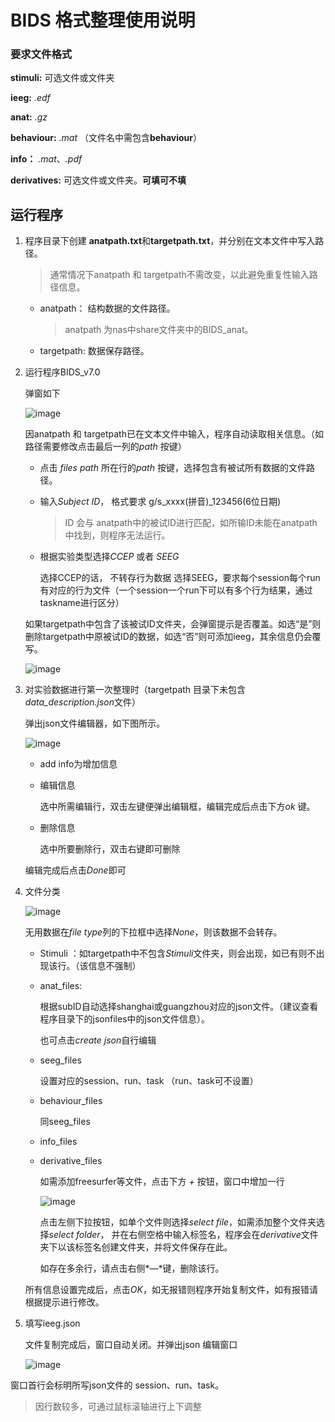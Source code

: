 # BIDS 格式整理使用说明

### 要求文件格式

**stimuli:**	可选文件或文件夹 

**ieeg:**	*.edf*

**anat:**	 *.gz*

**behaviour:**	 *.mat* （文件名中需包含**behaviour**）

**info：**	 *.mat*、*.pdf*

**derivatives:** 	可选文件或文件夹。**可填可不填**



## 运行程序

1. 程序目录下创建 **anatpath.txt**和**targetpath.txt**，并分别在文本文件中写入路径。

   > 通常情况下anatpath 和 targetpath不需改变，以此避免重复性输入路径信息。

   - anatpath： 结构数据的文件路径。

     > anatpath 为nas中share文件夹中的BIDS_anat。

   - targetpath: 数据保存路径。

2. 运行程序BIDS_v7.0

   弹窗如下

   ![image](https://user-images.githubusercontent.com/22385389/62091368-113af280-b2a3-11e9-815d-c37bba2df2f6.png)

   因anatpath 和 targetpath已在文本文件中输入，程序自动读取相关信息。（如路径需要修改点击最后一列的*path* 按键）

   - 点击 *files path* 所在行的*path* 按键，选择包含有被试所有数据的文件路径。

   - 输入*Subject ID*， 格式要求 g/s_xxxx(拼音)_123456(6位日期)

     > ID 会与 anatpath中的被试ID进行匹配，如所输ID未能在anatpath中找到，则程序无法运行。
   - 根据实验类型选择*CCEP* 或者 *SEEG*  
   
      选择CCEP的话， 不转存行为数据
      选择SEEG，要求每个session每个run有对应的行为文件（一个session一个run下可以有多个行为结果，通过taskname进行区分）

   如果targetpath中包含了该被试ID文件夹，会弹窗提示是否覆盖。如选“是”则删除targetpath中原被试ID的数据，如选“否”则可添加ieeg，其余信息仍会覆写。

   ![image](https://user-images.githubusercontent.com/22385389/62018831-f5761480-b1ee-11e9-96de-ab4b63d48dd5.png)

3. 对实验数据进行第一次整理时（targetpath 目录下未包含*data_description.json*文件）

      弹出json文件编辑器，如下图所示。

      ![image](https://user-images.githubusercontent.com/22385389/62019323-f0b26000-b1f0-11e9-9b57-5cec4909201d.png)

   - add info为增加信息

   - 编辑信息

     选中所需编辑行，双击左键便弹出编辑框，编辑完成后点击下方*ok* 键。

   - 删除信息

     选中所要删除行，双击右键即可删除

   编辑完成后点击*Done*即可

4. 文件分类

      ![image](https://user-images.githubusercontent.com/22385389/62019832-36702800-b1f3-11e9-831a-d7549e3c9e86.png)

      无用数据在*file type*列的下拉框中选择*None*，则该数据不会转存。

      - Stimuli ：如targetpath中不包含*Stimuli*文件夹，则会出现，如已有则不出现该行。（该信息不强制）

      - anat_files:

        根据subID自动选择shanghai或guangzhou对应的json文件。（建议查看程序目录下的jsonfiles中的json文件信息）。

        也可点击*create json*自行编辑

      - seeg_files

        设置对应的session、run、task （run、task可不设置）

      - behaviour_files

        同seeg_files

      - info_files

      - derivative_files

        如需添加freesurfer等文件，点击下方 *+* 按钮，窗口中增加一行

        ![image](https://user-images.githubusercontent.com/22385389/62022443-f9aa2e00-b1fe-11e9-939a-4effecde0157.png)

        点击左侧下拉按钮，如单个文件则选择*select file*，如需添加整个文件夹选择*select folder*， 并在右侧空格中输入标签名，程序会在*derivative*文件夹下以该标签名创建文件夹，并将文件保存在此。

        如存在多余行，请点击右侧*—*键，删除该行。

      所有信息设置完成后，点击*OK*，如无报错则程序开始复制文件，如有报错请根据提示进行修改。

5. 填写ieeg.json

      文件复制完成后，窗口自动关闭。并弹出json 编辑窗口

      ![image](https://user-images.githubusercontent.com/22385389/62022764-565a1880-b200-11e9-9608-f4a9b9aa04f3.png)

窗口首行会标明所写json文件的 session、run、task。

> 因行数较多，可通过鼠标滚轴进行上下调整

